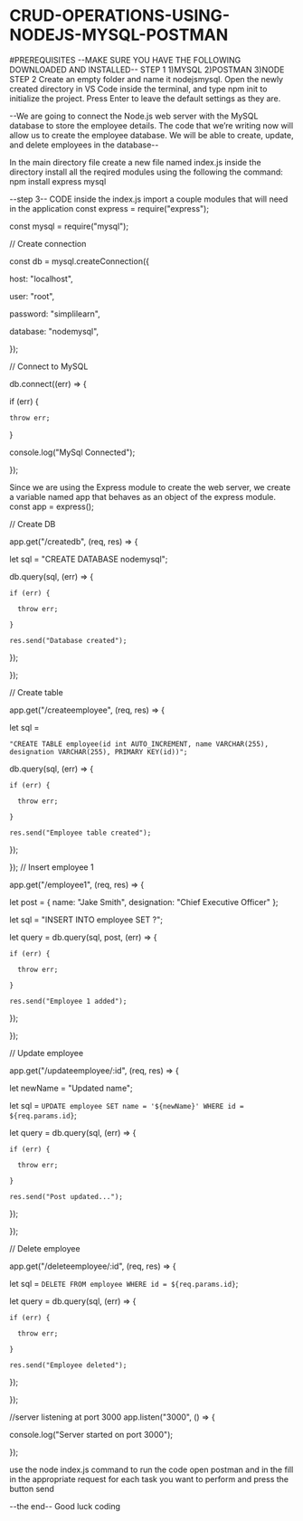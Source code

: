 # CRUD-OPERATIONS-USING-NODEJS-MYSQL-POSTMAN

#PREREQUISITES
--MAKE SURE YOU HAVE THE FOLLOWING DOWNLOADED AND INSTALLED--
STEP 1
1)MYSQL 2)POSTMAN 3)NODE
STEP 2
Create an empty folder and name it nodejsmysql.
Open the newly created directory in VS Code inside the terminal, and type npm init to initialize the project. Press Enter to leave the default settings as they are.

--We are going to connect the Node.js web server with the MySQL database to store the employee details. The code that we’re writing now will allow us to create the employee database. We will be able to create, update, and delete employees in the database--

In the main directory file create a new file named index.js
inside the directory install all the reqired modules using the following the command:
npm install express mysql

--step 3--
CODE inside the index.js
import a couple modules that will need in the application
const express = require("express");

const mysql = require("mysql");

// Create connection

const db = mysql.createConnection({

  host: "localhost",

  user: "root",

  password: "simplilearn",

  database: "nodemysql",

});

// Connect to MySQL

db.connect((err) => {

  if (err) {

    throw err;

  }

  console.log("MySql Connected");

});

Since we are using the Express module to create the web server, we create a variable named app that behaves as an object of the express module.
const app = express();

// Create DB

app.get("/createdb", (req, res) => {

  let sql = "CREATE DATABASE nodemysql";

  db.query(sql, (err) => {

    if (err) {

      throw err;

    }

    res.send("Database created");

  });

});

// Create table

app.get("/createemployee", (req, res) => {

  let sql =

    "CREATE TABLE employee(id int AUTO_INCREMENT, name VARCHAR(255), designation VARCHAR(255), PRIMARY KEY(id))";

  db.query(sql, (err) => {

    if (err) {

      throw err;

    }

    res.send("Employee table created");

  });

});
// Insert employee 1

app.get("/employee1", (req, res) => {

  let post = { name: "Jake Smith", designation: "Chief Executive Officer" };

  let sql = "INSERT INTO employee SET ?";

  let query = db.query(sql, post, (err) => {

    if (err) {

      throw err;

    }

    res.send("Employee 1 added");

  });

});

// Update employee

app.get("/updateemployee/:id", (req, res) => {

  let newName = "Updated name";

  let sql = `UPDATE employee SET name = '${newName}' WHERE id = ${req.params.id}`;

  let query = db.query(sql, (err) => {

    if (err) {

      throw err;

    }

    res.send("Post updated...");

  });

});

// Delete employee

app.get("/deleteemployee/:id", (req, res) => {

  let sql = `DELETE FROM employee WHERE id = ${req.params.id}`;

  let query = db.query(sql, (err) => {

    if (err) {

      throw err;

    }

    res.send("Employee deleted");

  });

});

//server listening at port 3000
app.listen("3000", () => {

  console.log("Server started on port 3000");

});

use the node index.js command to run the code
open postman and in the fill in the appropriate request for each task you want to  perform and press the button send

--the end--
Good luck coding

